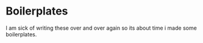 # Boilerplates

I am sick of writing these over and over again so its about time i made some boilerplates.
